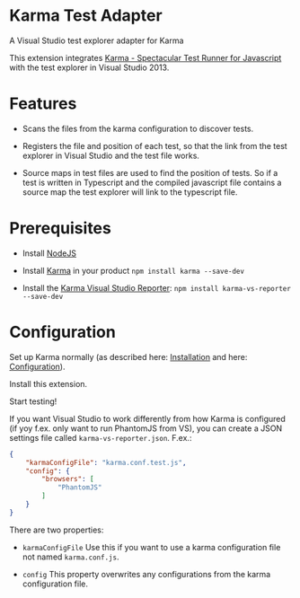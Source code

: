 Karma Test Adapter
================

A Visual Studio test explorer adapter for Karma

This extension integrates [Karma - Spectacular Test Runner for Javascript](http://karma-runner.github.io/) with the test explorer in Visual Studio 2013.

# Features

* Scans the files from the karma configuration to discover tests.

* Registers the file and position of each test, so that the link from the test explorer in Visual Studio and the test file works.

* Source maps in test files are used to find the position of tests. So if a test is written in Typescript and the compiled javascript file contains a source map the test explorer will link to the typescript file.  

# Prerequisites

* Install [NodeJS](http://nodejs.org/)

* Install [Karma](http://karma-runner.github.io/) in your product
`npm install karma --save-dev`

* Install the [Karma Visual Studio Reporter](https://github.com/MortenHoustonLudvigsen/karma-vs-reporter):
`npm install karma-vs-reporter --save-dev`

# Configuration

Set up Karma normally (as described here: [Installation](http://karma-runner.github.io/0.12/intro/installation.html) and here: [Configuration](http://karma-runner.github.io/0.12/intro/configuration.html)).

Install this extension.

Start testing!

If you want Visual Studio to work differently from how Karma is configured (if yoy f.ex. only want to run PhantomJS from VS), you can create a JSON settings file called `karma-vs-reporter.json`. F.ex.:

```json
{
    "karmaConfigFile": "karma.conf.test.js",
    "config": {
        "browsers": [
            "PhantomJS"
        ]
    }
}
```

There are two properties:
* `karmaConfigFile` Use this if you want to use a karma configuration file not named `karma.conf.js`.

* `config` This property overwrites any configurations from the karma configuration file.

